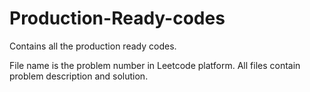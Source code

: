 # Production-Ready-codes
Contains all the production ready codes.

File name is the problem number in Leetcode platform. 
All files contain problem description and solution. 
